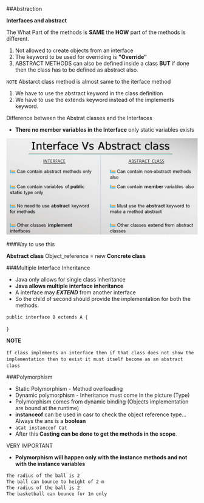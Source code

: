##Abstraction

**Interfaces and abstract**

The What Part of the methods is **SAME** the **HOW** part of the methods is different.

1. Not allowed to create objects from an interface
2. The keyword to be used for overriding is **"Override"**
3. ABSTRACT METHODS can also be defined inside a class **BUT** if done then the class has to be defined as abstract also.


`NOTE` Abstarct class method is almost same to the iterface method

1. We have to use the abstract keyword in the class definition
2. We have to use the extends keyword instead of the implements keyword.

Difference between the Abstrat classes and the Interfaces

* **There no member variables in the Interface** only static variables exists

![Alt text](/Java/Abstraction/img1.png?raw=true "Differences")


###Way to use this

**Abstract class** Object_reference = new **Concrete class**

###Multiple Interface Inheritance

*  Java only allows for single class inheritance
*  **Java allows multiple interface inheritance**
*  A interface may ***EXTEND*** from another interface
*  So the child of second should provide the implementation for both the methods.

````
public interface B ectends A {

}
````


**NOTE**

`If class implements an interface then if that class does not show the implementation then to exist it must itself become as an abstract class`



###Polymorphism

*  Static Polymorphism - Method overloading
*  Dynamic polymorphism -  Inheritance must come in the picture (Type)
*  Polymorphism comes from dynamic binding (Objects implementation are bound at the runtime)
*  **instanceof** can be used in casr to check the object reference type... Always the ans is a **boolean** 
*  `aCat instanceof Cat`
*  After this **Casting can be done to get the methods in the scope**.


VERY IMPORTANT

*  **Polymorphism will happen only with the instance methods and not with the instance variables**

`````
The radius of the ball is 2
The ball can bounce to height of 2 m
The radius of the ball is 2
The basketball can bounce for 1m only

``````









